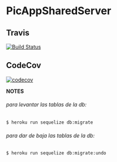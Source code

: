 # PicAppSharedServer

## Travis

[![Build Status](https://travis-ci.com/marcossch/PicAppSS.svg?token=xyuaDMLzy8Dpq7quEJdd&branch=master)](https://travis-ci.com/marcossch/PicAppSS)

## CodeCov

[![codecov](https://codecov.io/gh/marcossch/PicAppSS/branch/master/graph/badge.svg?token=KRZqs2dnwH)](https://codecov.io/gh/marcossch/PicAppSS)

**NOTES**

###### para levantar las tablas de la db:
    $ heroku run sequelize db:migrate

###### para dar de baja las tablas de la db:
    $ heroku run sequelize db:migrate:undo



